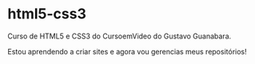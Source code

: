 # html5-css3
 Curso de HTML5 e CSS3 do CursoemVideo do Gustavo Guanabara.

 Estou aprendendo a criar sites e agora vou gerencias meus repositórios!

